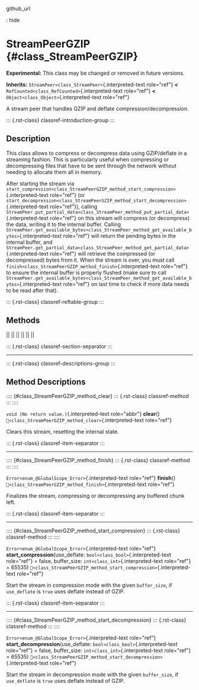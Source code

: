 github_url

:   hide

# StreamPeerGZIP {#class_StreamPeerGZIP}

**Experimental:** This class may be changed or removed in future
versions.

**Inherits:** `StreamPeer<class_StreamPeer>`{.interpreted-text
role="ref"} **\<** `RefCounted<class_RefCounted>`{.interpreted-text
role="ref"} **\<** `Object<class_Object>`{.interpreted-text role="ref"}

A stream peer that handles GZIP and deflate compression/decompression.

::: {.rst-class}
classref-introduction-group
:::

## Description

This class allows to compress or decompress data using GZIP/deflate in a
streaming fashion. This is particularly useful when compressing or
decompressing files that have to be sent through the network without
needing to allocate them all in memory.

After starting the stream via
`start_compression<class_StreamPeerGZIP_method_start_compression>`{.interpreted-text
role="ref"} (or
`start_decompression<class_StreamPeerGZIP_method_start_decompression>`{.interpreted-text
role="ref"}), calling
`StreamPeer.put_partial_data<class_StreamPeer_method_put_partial_data>`{.interpreted-text
role="ref"} on this stream will compress (or decompress) the data,
writing it to the internal buffer. Calling
`StreamPeer.get_available_bytes<class_StreamPeer_method_get_available_bytes>`{.interpreted-text
role="ref"} will return the pending bytes in the internal buffer, and
`StreamPeer.get_partial_data<class_StreamPeer_method_get_partial_data>`{.interpreted-text
role="ref"} will retrieve the compressed (or decompressed) bytes from
it. When the stream is over, you must call
`finish<class_StreamPeerGZIP_method_finish>`{.interpreted-text
role="ref"} to ensure the internal buffer is properly flushed (make sure
to call
`StreamPeer.get_available_bytes<class_StreamPeer_method_get_available_bytes>`{.interpreted-text
role="ref"} on last time to check if more data needs to be read after
that).

::: {.rst-class}
classref-reftable-group
:::

## Methods

||
||
||
||
||
||

::: {.rst-class}
classref-section-separator
:::

------------------------------------------------------------------------

::: {.rst-class}
classref-descriptions-group
:::

## Method Descriptions

:::: {#class_StreamPeerGZIP_method_clear}
::: {.rst-class}
classref-method
:::
::::

`void (No return value.)`{.interpreted-text role="abbr"} **clear**()
`🔗<class_StreamPeerGZIP_method_clear>`{.interpreted-text role="ref"}

Clears this stream, resetting the internal state.

::: {.rst-class}
classref-item-separator
:::

------------------------------------------------------------------------

:::: {#class_StreamPeerGZIP_method_finish}
::: {.rst-class}
classref-method
:::
::::

`Error<enum_@GlobalScope_Error>`{.interpreted-text role="ref"}
**finish**() `🔗<class_StreamPeerGZIP_method_finish>`{.interpreted-text
role="ref"}

Finalizes the stream, compressing or decompressing any buffered chunk
left.

::: {.rst-class}
classref-item-separator
:::

------------------------------------------------------------------------

:::: {#class_StreamPeerGZIP_method_start_compression}
::: {.rst-class}
classref-method
:::
::::

`Error<enum_@GlobalScope_Error>`{.interpreted-text role="ref"}
**start_compression**(use_deflate: `bool<class_bool>`{.interpreted-text
role="ref"} = false, buffer_size: `int<class_int>`{.interpreted-text
role="ref"} = 65535)
`🔗<class_StreamPeerGZIP_method_start_compression>`{.interpreted-text
role="ref"}

Start the stream in compression mode with the given `buffer_size`, if
`use_deflate` is `true` uses deflate instead of GZIP.

::: {.rst-class}
classref-item-separator
:::

------------------------------------------------------------------------

:::: {#class_StreamPeerGZIP_method_start_decompression}
::: {.rst-class}
classref-method
:::
::::

`Error<enum_@GlobalScope_Error>`{.interpreted-text role="ref"}
**start_decompression**(use_deflate:
`bool<class_bool>`{.interpreted-text role="ref"} = false, buffer_size:
`int<class_int>`{.interpreted-text role="ref"} = 65535)
`🔗<class_StreamPeerGZIP_method_start_decompression>`{.interpreted-text
role="ref"}

Start the stream in decompression mode with the given `buffer_size`, if
`use_deflate` is `true` uses deflate instead of GZIP.
